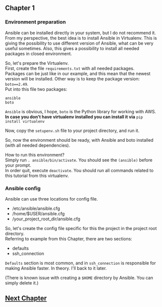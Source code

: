 ## Chapter 1
### Environment preparation

Ansible can be installed directly in your system, but I do not recommend it.  
From my perspective, the best idea is to install Ansible in Virtualenv.
This is giving the possibility to use different version of Ansible, what can be
very useful sometimes. Also, this gives a possibility to install all needed
packages in closed environment.

So, let's prepare the Virtualenv.  
First, create the file `requirements.txt` with all needed packages.  
Packages can be just like in our example, and this mean that the newest
version will be installed. Other way is to keep the package version:
`boto==2.49`.  
Put into this file two packages:  

```
ansible
boto
```

`Ansible` is obvious, I hope, `boto` is the Python library for working with
AWS.  
**In case you don't have virtualenv installed you can install it via** ```pip install virtualenv```


Now, copy the `setupenv.sh` file to your project directory, and run it.

So, now the environment should be ready, with Ansible and boto installed
(with all needed dependencies).

How to run this environment?  
Simply run `. ansible/bin/activate`. You should see the `(ansible)` before
your prompt.  
In order quit, execute `deactivate`.
You should run all commands related to this tutorial from this virtualenv.

### Ansible config

Ansible can use three locations for config file.  
* /etc/ansible/ansible.cfg
* /home/$USER/ansible.cfg
* /your_project_root_dir/ansible.cfg

So, let's create the config file specific for this the project in the project
root directory.  
Referring to example from this Chapter, there are two sections:  
* defaults
* ssh_connection

`Defaults` section is most common, and in `ssh_connection` is responsible for
making Ansible faster. In theory. I'll back to it later.


(There is known issue with creating a `$HOME` directory by Ansible. You can
  simply delete it.)

## [Next Chapter](../Chapter-02/README.md)
